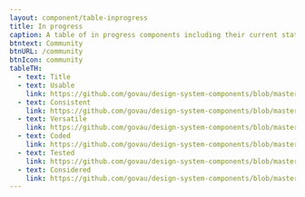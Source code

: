 ```yaml
---
layout: component/table-inprogress
title: In progress
caption: A table of in progress components including their current status.
btntext: Community
btnURL: /community
btnIcon: community
tableTH:
  - text: Title
  - text: Usable
    link: https://github.com/govau/design-system-components/blob/master/CONTRIBUTING.md#usable
  - text: Consistent
    link: https://github.com/govau/design-system-components/blob/master/CONTRIBUTING.md#consistent
  - text: Versatile
    link: https://github.com/govau/design-system-components/blob/master/CONTRIBUTING.md#versatile
  - text: Coded
    link: https://github.com/govau/design-system-components/blob/master/CONTRIBUTING.md#coded
  - text: Tested
    link: https://github.com/govau/design-system-components/blob/master/CONTRIBUTING.md#tested
  - text: Considered
    link: https://github.com/govau/design-system-components/blob/master/CONTRIBUTING.md#considered
---
```

